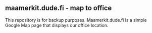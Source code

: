 ## maamerkit.dude.fi - map to office

This repository is for backup purposes. Maamerkit.dude.fi is a simple Google Map page that displays our office location.